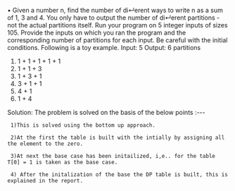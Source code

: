 • Given a number n, find the number of di↵erent ways to write n as
a sum of 1, 3 and 4. You only have to output the number of di↵erent
partitions - not the actual partitions itself. Run your program
on 5 integer inputs of sizes
105. Provide the inputs on which
you ran the program and the corresponding number of partitions for
each input. Be careful with the initial conditions. Following is a toy
example.
Input: 5
Output: 6 partitions
1. 1 + 1 + 1 + 1 + 1
2. 1 + 1 + 3
3. 1 + 3 + 1
4. 3 + 1 + 1
5. 4 + 1
6. 1 + 4


Solution: The problem is solved on the basis of the below points :---

     1)This is solved using the bottom up approach.

     2)At the first the table is built with the intially by assigning all the element to the zero.

     3)At next the base case has been initailized, i,e.. for the table T[0] = 1 is taken as the base case.

     4) After the initalization of the base the DP table is built, this is explained in the report.
